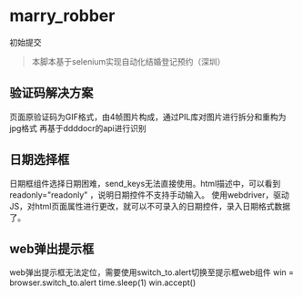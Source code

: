 # marry_robber
初始提交
> 本脚本基于selenium实现自动化结婚登记预约（深圳）
## 验证码解决方案
页面原验证码为GIF格式，由4帧图片构成，通过PIL库对图片进行拆分和重构为jpg格式
再基于ddddocr的api进行识别

## 日期选择框
日期框组件选择日期困难，send_keys无法直接使用。html描述中，可以看到readonly="readonly" ，说明日期控件不支持手动输入。
使用webdriver，驱动JS，对html页面属性进行更改，就可以不可录入的日期控件，录入日期格式数据了。

## web弹出提示框
web弹出提示框无法定位，需要使用switch_to.alert切换至提示框web组件
win = browser.switch_to.alert
time.sleep(1)
win.accept()
